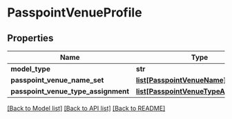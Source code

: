 # PasspointVenueProfile

## Properties
Name | Type | Description | Notes
------------ | ------------- | ------------- | -------------
**model_type** | **str** |  | [optional] 
**passpoint_venue_name_set** | [**list[PasspointVenueName]**](PasspointVenueName.md) |  | [optional] 
**passpoint_venue_type_assignment** | [**list[PasspointVenueTypeAssignment]**](PasspointVenueTypeAssignment.md) |  | [optional] 

[[Back to Model list]](../README.md#documentation-for-models) [[Back to API list]](../README.md#documentation-for-api-endpoints) [[Back to README]](../README.md)

